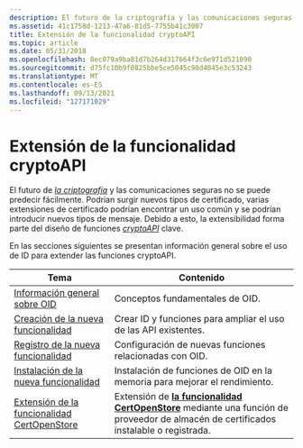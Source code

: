 ```yaml
---
description: El futuro de la criptografía y las comunicaciones seguras no se puede predecir fácilmente.
ms.assetid: 41c1758d-1213-47a6-81d5-7755b41c3007
title: Extensión de la funcionalidad cryptoAPI
ms.topic: article
ms.date: 05/31/2018
ms.openlocfilehash: 8ec079a9ba81d7b264d317664f3c6e971d521090
ms.sourcegitcommit: d75fc10b9f0825bbe5ce5045c90d4045e3c53243
ms.translationtype: MT
ms.contentlocale: es-ES
ms.lasthandoff: 09/13/2021
ms.locfileid: "127171029"
---
```

# <a name="extending-cryptoapi-functionality"></a>Extensión de la funcionalidad cryptoAPI

El futuro de [*la criptografía*](../secgloss/c-gly.md) y las comunicaciones seguras no se puede predecir fácilmente. Podrían surgir nuevos tipos de certificado, varias extensiones de certificado podrían encontrar un uso común y se podrían introducir nuevos tipos de mensaje. Debido a esto, la extensibilidad forma parte del diseño de funciones [*cryptoAPI*](../secgloss/c-gly.md) clave.

En las secciones siguientes se presentan información general sobre el uso de ID para extender las funciones cryptoAPI.



| Tema                                                                              | Contenido                                                                                                                            |
|------------------------------------------------------------------------------------|-------------------------------------------------------------------------------------------------------------------------------------|
| [Información general sobre OID](oid-overview.md)                                                   | Conceptos fundamentales de OID.                                                                                                           |
| [Creación de la nueva funcionalidad](creating-the-new-functionality.md)               | Crear ID y funciones para ampliar el uso de las API existentes.                                                                     |
| [Registro de la nueva funcionalidad](registering-the-new-functionality.md)         | Configuración de nuevas funciones relacionadas con OID.                                                                                               |
| [Instalación de la nueva funcionalidad](installing-the-new-functionality.md)           | Instalación de funciones de OID en la memoria para mejorar el rendimiento.                                                                          |
| [Extensión de la funcionalidad CertOpenStore](extending-certopenstore-functionality.md) | Extensión de [**la funcionalidad CertOpenStore**](/windows/desktop/api/Wincrypt/nf-wincrypt-certopenstore) mediante una función de proveedor de almacén de certificados instalable o registrada. |



 

 

 

